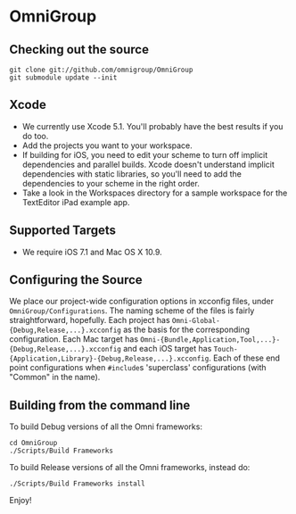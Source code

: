 OmniGroup
===========

Checking out the source
-----------------------

    git clone git://github.com/omnigroup/OmniGroup
    git submodule update --init

Xcode
-------------------

- We currently use Xcode 5.1. You'll probably have the best results if you do too.
- Add the projects you want to your workspace.
- If building for iOS, you need to edit your scheme to turn off implicit dependencies and parallel builds. Xcode doesn't understand implicit dependencies with static libraries, so you'll need to add the dependencies to your scheme in the right order.
- Take a look in the Workspaces directory for a sample workspace for the TextEditor iPad example app.

Supported Targets
----------------------

- We require iOS 7.1 and Mac OS X 10.9.

Configuring the Source
----------------------

We place our project-wide configuration options in xcconfig files, under `OmniGroup/Configurations`. The naming scheme of the files is fairly straightforward, hopefully. Each project has `Omni-Global-{Debug,Release,...}.xcconfig` as the basis for the corresponding configuration. Each Mac target has `Omni-{Bundle,Application,Tool,...}-{Debug,Release,...}.xcconfig` and each iOS target has `Touch-{Application,Library}-{Debug,Release,...}.xcconfig`. Each of these end point configurations when `#include`s 'superclass' configurations (with "Common" in the name).

 
Building from the command line
------------------------------

To build Debug versions of all the Omni frameworks:

    cd OmniGroup
    ./Scripts/Build Frameworks

To build Release versions of all the Omni frameworks, instead do:

    ./Scripts/Build Frameworks install

Enjoy!
